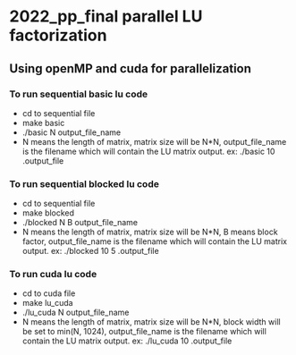 # 2022_pp_final parallel LU factorization
## Using openMP and cuda for parallelization
### To run sequential basic lu code
- cd to sequential file
- make basic
- ./basic N output_file_name
- N means the length of matrix, matrix size will be N*N, output_file_name is the filename which will contain the LU matrix output. ex: ./basic 10 .output_file
### To run sequential blocked lu code
- cd to sequential file
- make blocked
- ./blocked N B output_file_name
- N means the length of matrix, matrix size will be N*N, B means block factor, output_file_name is the filename which will contain the LU matrix output. ex: ./blocked 10 5 .output_file
### To run cuda lu code
- cd to cuda file
- make lu_cuda
- ./lu_cuda N output_file_name
- N means the length of matrix, matrix size will be N*N, block width will be set to min(N, 1024),  output_file_name is the filename which will contain the LU matrix output. ex: ./lu_cuda 10 .output_file